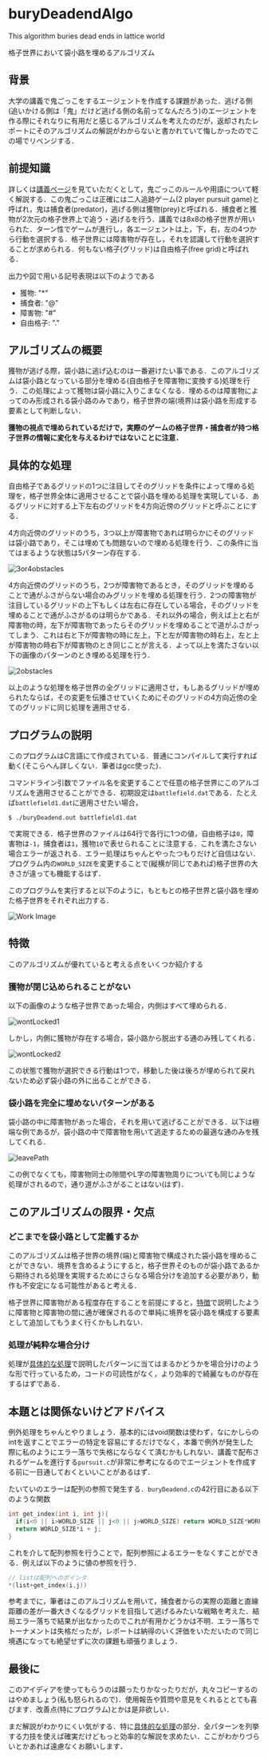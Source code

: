 # buryDeadendAlgo
This algorithm buries dead ends in lattice world

格子世界において袋小路を埋めるアルゴリズム

## 背景
大学の講義で鬼ごっこをするエージェントを作成する課題があった．逃げる側(追いかける側は「鬼」だけど逃げる側の名前ってなんだろう)のエージェントを作る際にそれなりに有用だと感じるアルゴリズムを考えたのだが，返却されたレポートにそのアルゴリズムの解説がわからないと書かれていて悔しかったのでこの場でリベンジする．

## 前提知識
詳しくは[講義ページ](https://www.fun.ac.jp/~osawa/course/DCS/lab/1/index.html "DCS Labolatory 1")を見ていただくとして，鬼ごっこのルールや用語について軽く解説する．この鬼ごっこは正確には二人追跡ゲーム(2 player pursuit game)と呼ばれ，鬼は捕食者(predator)，逃げる側は獲物(prey)と呼ばれる．捕食者と獲物が2次元の格子世界上で追う・逃げるを行う．講義では8x8の格子世界が用いられた．ターン性でゲームが進行し，各エージェントは上，下，右，左の4つから行動を選択する．格子世界には障害物が存在し，それを認識して行動を選択することが求められる．何もない格子(グリッド)は自由格子(free grid)と呼ばれる．

出力や図で用いる記号表現は以下のようである
- 獲物: "*"
- 捕食者: "@"
- 障害物: "#"
- 自由格子: "."

## アルゴリズムの概要
獲物が逃げる際，袋小路に逃げ込むのは一番避けたい事である．このアルゴリズムは袋小路となっている部分を埋める(自由格子を障害物に変換する)処理を行う．この処理によって獲物は袋小路に入りこまなくなる．埋めるのは障害物によってのみ形成される袋小路のみであり，格子世界の端(境界)は袋小路を形成する要素として判断しない．

**獲物の視点で埋められているだけで，実際のゲームの格子世界・捕食者が持つ格子世界の情報に変化を与えるわけではないことに注意．**

## 具体的な処理
自由格子であるグリッドの1つに注目してそのグリッドを条件によって埋める処理を，格子世界全体に適用させることで袋小路を埋める処理を実現している．あるグリッドに対する上下左右のグリッドを4方向近傍のグリッドと呼ぶことにする．

4方向近傍のグリッドのうち，3つ以上が障害物であれば明らかにそのグリッドは袋小路であり，そこは埋めても問題ないので埋める処理を行う．この条件に当てはまるような状態は5パターン存在する．

![3or4obstacles](./images/3or4obstacles.png "障害物が3つ以上のパターン")

4方向近傍のグリッドのうち，2つが障害物であるとき，そのグリッドを埋めることで通がふさがらない場合のみグリッドを埋める処理を行う．2つの障害物が注目しているグリッドの上下もしくは左右に存在している場合，そのグリッドを埋めることで通がふさがるのは明らかである．それ以外の場合，例えば上と右が障害物の時，左下が障害物であったらそのグリッドを埋めることで道がふさがってしまう．これは右と下が障害物の時に左上，下と左が障害物の時右上，左と上が障害物の時右下が障害物のとき同じことが言える．よって以上を満たさない以下の画像のパターンのとき埋める処理を行う．

![2obstacles](./images/2obstacles.png "障害物が2つのパターン")

以上のような処理を格子世界の全グリッドに適用させ，もしあるグリッドが埋められたならば，その変更を伝播させていくためにそのグリッドの4方向近傍の全てのグリッドに同じ処理を適用させる．

## プログラムの説明
このプログラムはC言語にて作成されている．普通にコンパイルして実行すれば動く(そこらへん詳しくない．筆者はgcc使った)．

コマンドライン引数でファイル名を変更することで任意の格子世界にこのアルゴリズムを適用させることができる．初期設定は`battlefield.dat`である．たとえば`battlefield1.dat`に適用させたい場合，
```
$ ./buryDeadend.out battlefield1.dat
```
で実現できる．格子世界のファイルは64行で各行に1つの値，自由格子は`0`，障害物は`-1`，捕食者は`1`，獲物`10`で表せられることに注意する．これを満たさない場合エラーが返される．エラー処理はちゃんとやったつもりだけど自信はない．プログラム内の`WORLD_SIZE`を変更することで(縦横が同じであれば)格子世界の大きさが違っても機能するはず．

このプログラムを実行すると以下のように，もともとの格子世界と袋小路を埋めた格子世界をそれぞれ出力する．

![Work Image](./images/workImage.png "Work Image")

## 特徴
このアルゴリズムが優れていると考える点をいくつか紹介する
### 獲物が閉じ込められることがない
以下の画像のような格子世界であった場合，内側はすべて埋められる．

![wontLocked1](./images/wontLocked1.png "内側はすべて埋められる")

しかし，内側に獲物が存在する場合，袋小路から脱出する通のみ残してくれる．

![wontLocked2](./images/wontLocked2.png "脱出経路が確保されている")

この状態で獲物が選択できる行動は1つで，移動した後は後ろが埋められて戻れないため必ず袋小路の外に出ることができる．
### 袋小路を完全に埋めないパターンがある
袋小路の中に障害物があった場合，それを用いて逃げることができる．以下は極端な例であるが，袋小路の中で障害物を用いて逃走するための最適な通のみを残してくれる．

![leavePath](./images/leavePath.png "道ができる")

この例でなくても，障害物同士の隙間やL字の障害物周りについても同じような処理がされるので，通り道がふさがることはない(はず)．

## このアルゴリズムの限界・欠点
### どこまでを袋小路として定義するか
このアルゴリズムは格子世界の境界(端)と障害物で構成された袋小路を埋めることができない．境界を含めるようにすると，格子世界そのものが袋小路であるから期待される処理を実現するためにさらなる場合分けを追加する必要があり，動作も不安定になる可能性があると考える．

格子世界に障害物がある程度存在することを前提にすると，[特徴](#特徴)で説明したように障害物と障害物の間に通が確保されるので単純に境界を袋小路を構成する要素として追加してもうまく行くかもしれない．
### 処理が純粋な場合分け
処理が[具体的な処理](#具体的な処理)で説明したパターンに当てはまるかどうかを場合分けのような形で行っているため，コードの可読性がなく，より効率的で綺麗なものが存在するはずである．
## 本題とは関係ないけどアドバイス
例外処理をちゃんとやりましょう．基本的にはvoid関数は使わず，なにかしらのintを返すことでエラーの特定を容易にするだけでなく，本番で例外が発生した際に私のようにエラー落ちで失格にならなくて済むかもしれない．講義で配布されるゲームを進行する`pursuit.c`が非常に参考になるのでエージェントを作成する前に一目通しておくといいことがあるはず．

たいていのエラーは配列の参照で発生する．`buryDeadend.c`の42行目にある以下のような関数
```c
int get_index(int i, int j){
  if(i<0 || i>WORLD_SIZE || j<0 || j>WORLD_SIZE) return WORLD_SIZE*WORLD_SIZE;
  return WORLD_SIZE*i + j;
}
```
これを介して配列参照を行うことで，配列参照によるエラーをなくすことができる．例えば以下のように値の参照を行う．
```c
// listは配列へのポインタ
*(list+get_index(i,j))
```

参考までに，筆者はこのアルゴリズムを用いて，捕食者からの実際の距離と直線距離の差が一番大きくなるグリッドを目指して逃げるみたいな戦略を考えた．結局エラー落ちで結果が出なかったのでこれが有用かどうかは不明．エラー落ちでトーナメントは失格だったが，レポートは納得のいく評価をいただいたので同じ境遇になっても絶望せずに次の課題も頑張りましょう．

## 最後に
このアイディアを使ってもらうのは願ったりかなったりだが，丸々コピーするのはやめましょう(私も怒られるので)．使用報告や質問や意見をくれるととても喜びます．改善点(特にプログラム)とかは是非欲しい．

まだ解説がわかりにくい気がする．特に[具体的な処理](#具体的な処理)の部分．全パターンを列挙する力技を使えば確実だけどもっと効率的な解説を求めたい．ここがわかりづらいとかあれば遠慮なくお願いします．